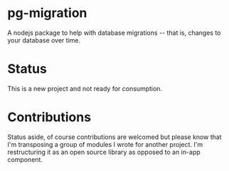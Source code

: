 # pg-migration
A nodejs package to help with database migrations -- that is, changes to your database over time.

# Status
This is a new project and not ready for consumption. 

# Contributions
Status aside, of course contributions are welcomed but please know that I'm transposing a group of modules I wrote for another project. I'm restructuring it as an open source library as opposed to an in-app component.

